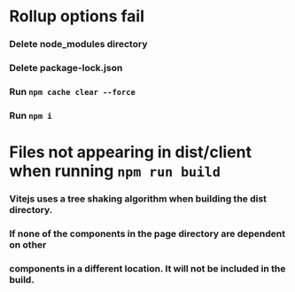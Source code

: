 # Rollup options fail

### Delete node_modules directory
### Delete package-lock.json
### Run `npm cache clear --force`
### Run `npm i`

# Files not appearing in dist/client when running `npm run build`
### Vitejs uses a tree shaking algorithm when building the dist directory.
### If none of the components in the page directory are dependent on other
### components in a different location. It will not be included in the build.